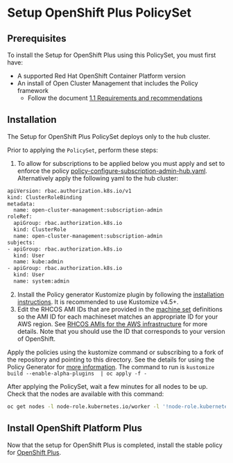 # Setup OpenShift Plus PolicySet

## Prerequisites
 To install the Setup for OpenShift Plus using this PolicySet, you must first have:
 - A supported Red Hat OpenShift Container Platform version
 - An install of Open Cluster Management that includes the Policy framework
   - Follow the document [1.1 Requirements and recommendations](https://access.redhat.com/documentation/en-us/red_hat_advanced_cluster_management_for_kubernetes/2.7/html/install/installing#requirements-and-recommendations)


## Installation

The Setup for OpenShift Plus PolicySet deploys only to the hub cluster.  

Prior to applying the `PolicySet`, perform these steps:

1. To allow for subscriptions to be applied below you must apply and set to enforce the policy [policy-configure-subscription-admin-hub.yaml](https://github.com/open-cluster-management-io/policy-collection/blob/main/community/CM-Configuration-Management/policy-configure-subscription-admin-hub.yaml). Alternatively apply the following yaml to the hub cluster:
  ```bash
  apiVersion: rbac.authorization.k8s.io/v1
  kind: ClusterRoleBinding
  metadata:
    name: open-cluster-management:subscription-admin
  roleRef:
    apiGroup: rbac.authorization.k8s.io
    kind: ClusterRole
    name: open-cluster-management:subscription-admin
  subjects:
  - apiGroup: rbac.authorization.k8s.io
    kind: User
    name: kube:admin
  - apiGroup: rbac.authorization.k8s.io
    kind: User
    name: system:admin
  ```
2. Install the Policy generator Kustomize plugin by following the [installation instructions](https://github.com/stolostron/policy-generator-plugin#installation). It is recommended to use Kustomize v4.5+.
3. Edit the RHCOS AMI IDs that are provided in the [machine set](./aws-machine-sets.yaml) definitions so the AMI ID for each machineset matches an appropriate ID for your AWS region.  See [RHCOS AMIs for the AWS infrastructure](https://access.redhat.com/documentation/en-us/openshift_container_platform/4.12/html/installing/installing-on-aws#installation-aws-user-infra-rhcos-ami_installing-aws-user-infra) for more details.  Note that you should use the ID that corresponds to your version of OpenShift.

Apply the policies using the kustomize command or subscribing to a fork of the repository and pointing to this directory.  See the details for using the Policy Generator for [more information](https://github.com/stolostron/policy-collection/tree/main/policygenerator).  The command to run is `kustomize build --enable-alpha-plugins  | oc apply -f -`

After applying the PolicySet, wait a few minutes for all nodes to be up. Check that the nodes are available with this command:

```bash
oc get nodes -l node-role.kubernetes.io/worker -l '!node-role.kubernetes.io/master'
```

## Install OpenShift Platform Plus

Now that the setup for OpenShift Plus is completed, install the stable policy for [OpenShift Plus](../../stable/openshift-plus).
